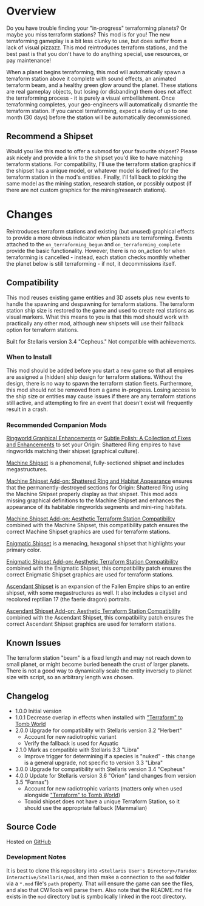 # Overview

Do you have trouble finding your "in-progress" terraforming planets?  Or maybe you miss terraform stations?  This mod is for you!  The new terraforming gameplay is a bit less clunky to use, but does suffer from a lack of visual pizzazz.  This mod reintroduces terraform stations, and the best past is that you don't have to do anything special, use resources, or pay maintenance!

When a planet begins terraforming, this mod will automatically spawn a terraform station above it complete with sound effects, an animated terraform beam, and a healthy green glow around the planet.  These stations are real gameplay objects, but losing (or disbanding) them does not affect the terraforming process - it is purely a visual embellishment.  Once terraforming completes, your geo-engineers will automatically dismantle the terraform station.  If you cancel terraforming, expect a delay of up to one month (30 days) before the station will be automatically decommissioned.

## Recommend a Shipset

Would you like this mod to offer a submod for your favourite shipset?  Please ask nicely and provide a link to the shipset you'd like to have matching terraform stations.  For compatibility, I'll use the terraform station graphics if the shipset has a unique model, or whatever model is defined for the terraform station in the mod's entities.  Finally, I'll fall back to picking the same model as the mining station, research station, or possibly outpost (if there are not custom graphics for the mining/research stations).

# Changes

Reintroduces terraform stations and existing (but unused) graphical effects to provide a more obvious indicator when planets are terraforming.  Events attached to the `on_terraforming_begun` and `on_terraforming_complete` provide the basic functionality.  However, there is no on_action for when terraforming is cancelled - instead, each station checks monthly whether the planet below is still terraforming - if not, it decommissions itself.

## Compatibility

This mod reuses existing game entities and 3D assets plus new events to handle the spawning and despawning for terraform stations.  The terraform station ship size is restored to the game and used to create real stations as visual markers.  What this means to you is that this mod should work with practically any other mod, although new shipsets will use their fallback option for terraform stations.

Built for Stellaris version 3.4 "Cepheus."  Not compatible with achievements.

### When to Install

This mod should be added before you start a new game so that all empires are assigned a (hidden) ship design for terraform stations.  Without the design, there is no way to spawn the terraform station fleets.  Furthermore, this mod should not be removed from a game in-progress.  Losing access to the ship size or entities may cause issues if there are any terraform stations still active, and attempting to fire an event that doesn't exist will frequently result in a crash.

### Recommended Companion Mods

[Ringworld Graphical Enhancements](https://steamcommunity.com/sharedfiles/filedetails/?id=2628518102) or [Subtle Polish: A Collection of Fixes and Enhancements](https://steamcommunity.com/sharedfiles/filedetails/?id=2522974089) to set your Origin: Shattered Ring empires to have ringworlds matching their shipset (graphical culture).

[Machine Shipset](https://steamcommunity.com/sharedfiles/filedetails/?id=2077186491) is a phenomenal, fully-sectioned shipset and includes megastructures.

[Machine Shipset Add-on: Shattered Ring and Habitat Appearance](https://steamcommunity.com/sharedfiles/filedetails/?id=2628980994) ensures that the permanently-destroyed sections for Origin: Shattered Ring using the Machine Shipset properly display as that shipset.  This mod adds missing graphical definitions to the Machine Shipset and enhances the appearance of its habitable ringworlds segments and mini-ring habitats.

[Machine Shipset Add-on: Aesthetic Terraform Station Compatibility](https://steamcommunity.com/sharedfiles/filedetails/?id=2628972292) combined with the Machine Shipset, this compatibility patch ensures the correct Machine Shipset graphics are used for terraform stations.

[Enigmatic Shipset](https://steamcommunity.com/sharedfiles/filedetails/?id=2545512457) is a menacing, hexagonal shipset that highlights your primary color.

[Enigmatic Shipset Add-on: Aesthetic Terraform Station Compatibility](https://steamcommunity.com/sharedfiles/filedetails/?id=2631808667) combined with the Enigmatic Shipset, this compatibility patch ensures the correct Enigmatic Shipset graphics are used for terraform stations.

[Ascendant Shipset](https://steamcommunity.com/sharedfiles/filedetails/?id=2130588320) is an expansion of the Fallen Empire ships to an entire shipset, with some megastructures as well.  It also includes a cityset and recolored reptilian 17 (the faerie dragon) portraits.

[Ascendant Shipset Add-on: Aesthetic Terraform Station Compatibility](https://steamcommunity.com/sharedfiles/filedetails/?id=2649734046) combined with the Ascendant Shipset, this compatibility patch ensures the correct Ascendant Shipset graphics are used for terraform stations.

## Known Issues

The terraform station "beam" is a fixed length and may not reach down to small planet, or might become buried beneath the crust of larger planets.  There is not a good way to dynamically scale the entity inversely to planet size with script, so an arbitrary length was chosen.

## Changelog

* 1.0.0 Initial version
* 1.0.1 Decrease overlap in effects when installed with ["Terraform" to Tomb World](https://steamcommunity.com/sharedfiles/filedetails/?id=2625663437)
* 2.0.0 Upgrade for compatibility with Stellaris version 3.2 "Herbert"
    * Account for new radiotrophic variant
    * Verify the fallback is used for Aquatic
* 2.1.0 Mark as compatible with Stellaris 3.3 "Libra"
    * Improve trigger for determining if a species is "nuked" - this change is a general upgrade, not specific to version 3.3 "Libra"
* 3.0.0 Upgrade for compatibility with Stellaris version 3.4 "Cepheus"
* 4.0.0 Update for Stellaris version 3.6 "Orion" (and changes from version 3.5 "Fornax")
    * Account for new radiotrophic variants (matters only when used alongside ["Terraform" to Tomb World](https://steamcommunity.com/sharedfiles/filedetails/?id=2625663437))
    * Toxoid shipset does not have a unique Terraform Station, so it should use the appropriate fallback (Mammalian)

## Source Code

Hosted on [GitHub](https://github.com/corsairmarks/terraform_stations_aesthetic)

### Development Notes

It is best to clone this repository into `<Stellaris User's Directory>/Paradox Interactive/Stellaris/mod`, and then make a connection to the `mod` folder via a `*.mod` file's `path` property.  That will ensure the game can see the files, and also that CWTools will parse them.  Also note that the README.md file exists in the `mod` directory but is symbolically linked in the root directory.